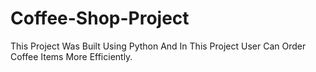# Coffee-Shop-Project
This Project Was Built Using Python And In This Project User Can Order Coffee Items More Efficiently.
